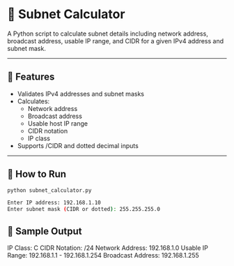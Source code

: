 # 🧮 Subnet Calculator

A Python script to calculate subnet details including network address, broadcast address, usable IP range, and CIDR for a given IPv4 address and subnet mask.

---

## 🔧 Features
- Validates IPv4 addresses and subnet masks
- Calculates:
  - Network address
  - Broadcast address
  - Usable host IP range
  - CIDR notation
  - IP class
- Supports /CIDR and dotted decimal inputs

---

## 🚀 How to Run

```bash
python subnet_calculator.py

Enter IP address: 192.168.1.10
Enter subnet mask (CIDR or dotted): 255.255.255.0
```
## 📒 Sample Output
  IP Class: C
  CIDR Notation: /24
  Network Address: 192.168.1.0
  Usable IP Range: 192.168.1.1 - 192.168.1.254
  Broadcast Address: 192.168.1.255

